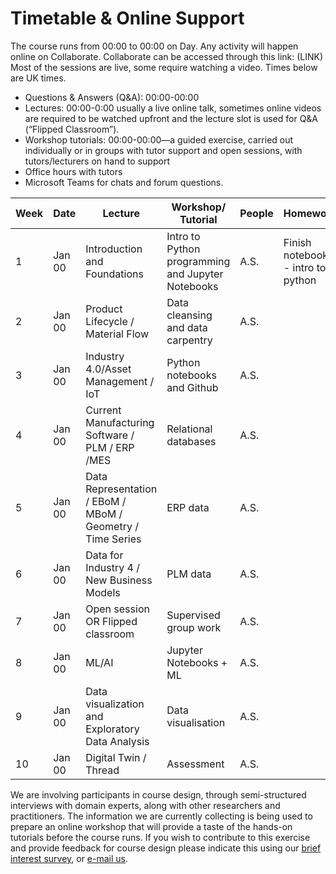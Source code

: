 # Timetable & Online Support

The course runs from 00:00 to 00:00 on Day. Any activity will happen online on Collaborate. Collaborate can be accessed through this link:
(LINK)
Most of the sessions are live, some require watching a video.
Times below are UK times.
* Questions & Answers (Q&A): 00:00-00:00
* Lectures: 00:00-0:00 usually a live online talk, sometimes online videos are required to be
watched upfront and the lecture slot is used for Q&A (“Flipped Classroom”).
* Workshop tutorials: 00:00-00:00—a guided exercise, carried out individually or in groups with tutor support and open sessions, with tutors/lecturers on hand to support
* Office hours with tutors
* Microsoft Teams for chats and forum questions.

|  Week | Date | Lecture | Workshop/ Tutorial  | People  | Homework  |   
|---|---|---|---|---|---|
| 1 |  Jan 00 | Introduction and Foundations | Intro to Python programming and Jupyter Notebooks  | A.S.  |  Finish notebooks: - intro to python |
| 2 | Jan 00  | Product Lifecycle / Material Flow  |  Data cleansing and data carpentry |  A.S. |   |
| 3 | Jan 00  | Industry 4.0/Asset Management / IoT  | Python notebooks and Github  |  A.S. |   |
| 4 | Jan 00  | Current Manufacturing Software / PLM / ERP /MES  | Relational databases  |  A.S. |   |
| 5 | Jan 00  | Data Representation / EBoM / MBoM / Geometry / Time Series  | ERP data  | A.S.  |   |
| 6 | Jan 00  | Data for Industry 4 / New Business Models  | PLM data  | A.S.  |   |
| 7 | Jan 00  |  Open session OR Flipped classroom | Supervised group work   |  A.S. | |
| 8 | Jan 00  | ML/AI  |  Jupyter Notebooks + ML  | A.S.  |   |
| 9 | Jan 00  | Data visualization and Exploratory Data Analysis  | Data visualisation |  A.S. |   |
| 10 | Jan 00  |  Digital Twin / Thread  | Assessment  |  A.S. |   |

<!-- Visual literacy and culture, visualisation design and target audience all account for differences in interpretation and use of visualisations. How do you design to ensure your audience receives the message you intend to deliver?

Our approach to teaching data visualisation is to present first foundational lectures in data visualisation, to build or improve on visual literacy. Successfully designing and implementing visualisations that inform the end user and/or support decision-making and task completion requires a combination of creativity, a scientific approach to methodology, context awareness and/or domain expertise.

We have learnt from experience in the field that a hands-on approach, often harnessing multiple perspectives on a data visualisation task, provides an advantage. Participants may complete the course at a distance and through online access of material (including recorded tutorials and demonstrations) and delivery of assignments and projects only. We will add value with a blended approach that supplement online learning with dedicated discussion and tutorial sessions, workshops and invited seminars, and individual "consultancy" sessions, via a virtual classroom. -->

We are involving participants in course design, through semi-structured interviews with domain experts, along with other researchers and practitioners. The information we are currently collecting is being used to prepare an online workshop that will provide a taste of the hands-on tutorials before the course runs. If you wish to contribute to this exercise and provide feedback for course design please indicate this using our [brief interest survey](https://forms.gle/9ZWPn8fDHZiDXNBR9), or [e-mail us](mailto:datascimanu@gmail.com).
